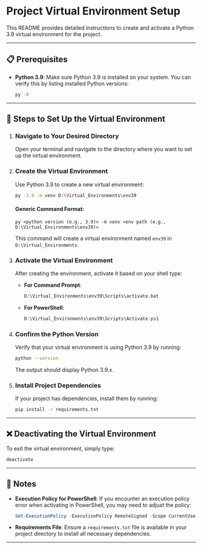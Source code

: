
# Project Virtual Environment Setup

This README provides detailed instructions to create and activate a Python 3.9 virtual environment for the project.

---

## 📋 Prerequisites

- **Python 3.9**: Make sure Python 3.9 is installed on your system. You can verify this by listing installed Python versions:
  ```bash
  py -0
  ```

---

## 🚀 Steps to Set Up the Virtual Environment

1. ### Navigate to Your Desired Directory
   Open your terminal and navigate to the directory where you want to set up the virtual environment.

2. ### Create the Virtual Environment
   Use Python 3.9 to create a new virtual environment:
   ```bash
   py -3.9 -m venv D:\Virtual_Environments\env39
   ```
   #### Generic Command Format:
   ```
   py <python version (e.g., 3.9)> -m venv <env path (e.g., D:\Virtual_Environments\env39)>
   ```
   This command will create a virtual environment named `env39` in `D:\Virtual_Environments`.

3. ### Activate the Virtual Environment
   After creating the environment, activate it based on your shell type:

   - **For Command Prompt**:
     ```cmd
     D:\Virtual_Environments\env39\Scripts\activate.bat
     ```

   - **For PowerShell**:
     ```powershell
     D:\Virtual_Environments\env39\Scripts\Activate.ps1
     ```

4. ### Confirm the Python Version
   Verify that your virtual environment is using Python 3.9 by running:
   ```bash
   python --version
   ```
   The output should display Python 3.9.x.

5. ### Install Project Dependencies
   If your project has dependencies, install them by running:
   ```bash
   pip install -r requirements.txt
   ```

---

## ❌ Deactivating the Virtual Environment

To exit the virtual environment, simply type:
```bash
deactivate
```

---

## 📄 Notes

- **Execution Policy for PowerShell**: If you encounter an execution policy error when activating in PowerShell, you may need to adjust the policy:
  ```powershell
  Set-ExecutionPolicy -ExecutionPolicy RemoteSigned -Scope CurrentUser
  ```

- **Requirements File**: Ensure a `requirements.txt` file is available in your project directory to install all necessary dependencies.

---
